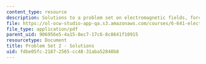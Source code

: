 ```yaml
---
content_type: resource
description: Solutions to a problem set on electromagnetic fields, forces, and motion.
file: https://ol-ocw-studio-app-qa.s3.amazonaws.com/courses/6-641-electromagnetic-fields-forces-and-motion-spring-2005/fdbe05fc21872565cc4831aba52848b8_05_ps02_sol.pdf
file_type: application/pdf
parent_uid: 906956e5-4a15-8ec7-17c6-8c8641f10915
resourcetype: Document
title: Problem Set 2 - Solutions
uid: fdbe05fc-2187-2565-cc48-31aba52848b8
---
```


